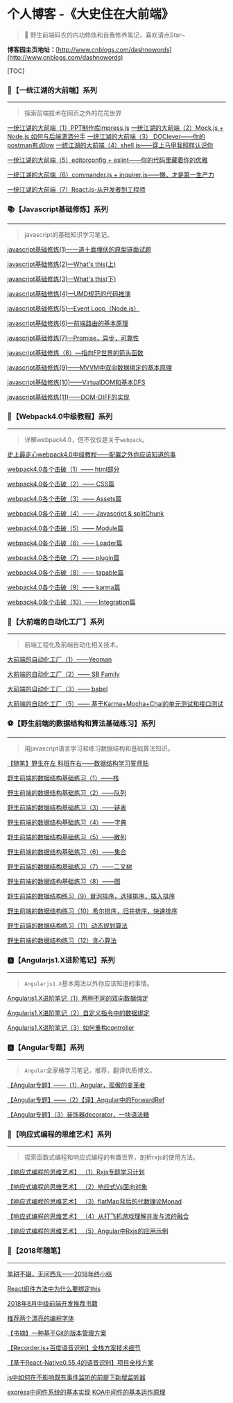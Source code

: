 # 个人博客 -《大史住在大前端》
> 🐳 野生前端码农的内功修炼和自我修养笔记，喜欢请点Star~

**博客园主页地址：**[http://www.cnblogs.com/dashnowords](http://www.cnblogs.com/dashnowords)

[TOC]

### :whale:【一统江湖的大前端】系列

___

>  探索前端技术在网页之外的花花世界

[一统江湖的大前端（1）PPT制作库impress.js](https://www.cnblogs.com/dashnowords/p/9609301.html)
[一统江湖的大前端（2）Mock.js + Node.js 如何与后端潇洒分手](https://www.cnblogs.com/dashnowords/p/9632492.html)
[一统江湖的大前端（3） DOClever——你的postman有点low](https://www.cnblogs.com/dashnowords/p/9609307.html)
[一统江湖的大前端（4）shell.js——穿上马甲我照样认识你](https://www.cnblogs.com/dashnowords/p/9632493.html)

[一统江湖的大前端（5）editorconfig + eslint——你的代码里藏着你的优雅](https://www.cnblogs.com/dashnowords/p/9632494.html)

[一统江湖的大前端（6）commander.js + inquirer.js——懒，才是第一生产力](https://www.cnblogs.com/dashnowords/p/9632495.html)

[一统江湖的大前端（7）React.js-从开发者到工程师](https://www.cnblogs.com/dashnowords/p/9632496.html)

### :books:【Javascript基础修炼】系列

___

> javascript的基础知识学习笔记。

[javascript基础修炼(1)—一道十面埋伏的原型链面试题](https://www.cnblogs.com/dashnowords/p/9404237.html)

[javascript基础修炼(2)—What's this(上)](https://www.cnblogs.com/dashnowords/p/9410495.html)

[javascript基础修炼(3)—What's this(下)](https://www.cnblogs.com/dashnowords/p/9410498.html)

[javascript基础修炼(4)—UMD规范的代码推演](https://www.cnblogs.com/dashnowords/p/9537315.html)

[javascript基础修炼(5)—Event Loop（Node.js）](https://www.cnblogs.com/dashnowords/p/9649829.html)

[javascript基础修炼(6)—前端路由的基本原理](https://www.cnblogs.com/dashnowords/p/9671213.html)

[javascript基础修炼(7)—Promise，异步，可靠性](https://www.cnblogs.com/dashnowords/p/9709477.html)

[javascript基础修炼（8）—指向FP世界的箭头函数](https://www.cnblogs.com/dashnowords/p/9807398.html) 

[javascript基础修炼(9)——MVVM中双向数据绑定的基本原理](https://www.cnblogs.com/dashnowords/p/9955460.html)

[javascript基础修炼(10)——VirtualDOM和基本DFS](https://www.cnblogs.com/dashnowords/p/10030036.html)

[javascript基础修炼(11)——DOM-DIFF的实现](https://www.cnblogs.com/dashnowords/p/10098152.html)


### :art:【Webpack4.0中级教程】系列

___

> 详解webpack4.0，但不仅仅是关于`webpack`。

[史上最走心webpack4.0中级教程——配置之外你应该知道的事](https://www.cnblogs.com/dashnowords/p/9572755.html)

[webpack4.0各个击破（1）—— html部分](https://www.cnblogs.com/dashnowords/p/9478777.html)

[webpack4.0各个击破（2）—— CSS篇](https://www.cnblogs.com/dashnowords/p/9520414.html)

[webpack4.0各个击破（3）—— Assets篇](https://www.cnblogs.com/dashnowords/p/9545476.html)

[webpack4.0各个击破（4）—— Javascript & splitChunk](https://www.cnblogs.com/dashnowords/p/9545482.html)

[webpack4.0各个击破（5）—— Module篇](https://www.cnblogs.com/dashnowords/p/9557366.html)

[webpack4.0各个击破（6）—— Loader篇](https://www.cnblogs.com/dashnowords/p/9557372.html)

[webpack4.0各个击破（7）—— plugin篇](https://www.cnblogs.com/dashnowords/p/9572749.html)

[webpack4.0各个击破（8）—— tapable篇](https://www.cnblogs.com/dashnowords/p/9572750.html)

[webpack4.0各个击破（9）—— karma篇](https://www.cnblogs.com/dashnowords/p/9572753.html)

[webpack4.0各个击破（10）—— Integration篇](https://www.cnblogs.com/dashnowords/p/9572754.html)



### :violin:【大前端的自动化工厂】系列

___

> 前端工程化及前端自动化相关技术。

[大前端的自动化工厂（1）——Yeoman](https://www.cnblogs.com/dashnowords/p/9460705.html)

[大前端的自动化工厂（2）—— SB Family](https://www.cnblogs.com/dashnowords/p/9460722.html)

[大前端的自动化工厂（3）—— babel](https://www.cnblogs.com/dashnowords/p/9537311.html)

[大前端的自动化工厂（5）—— 基于Karma+Mocha+Chai的单元测试和接口测试](https://www.cnblogs.com/dashnowords/p/9736491.html)



### :soccer:【野生前端的数据结构和算法基础练习】系列

___

> 用javascript语言学习和练习数据结构和基础算法知识。

[【随笔】野生在左 科班在右——数据结构学习誓师贴](https://www.cnblogs.com/dashnowords/p/9736499.html)

[野生前端的数据结构基础练习（1）——栈](https://www.cnblogs.com/dashnowords/p/9737665.html)

[野生前端的数据结构基础练习（2）——队列](https://www.cnblogs.com/dashnowords/p/9739481.html)

[野生前端的数据结构基础练习（3）——链表](https://www.cnblogs.com/dashnowords/p/9747051.html)

[野生前端的数据结构基础练习（4）——字典](https://www.cnblogs.com/dashnowords/p/9880013.html)

[野生前端的数据结构基础练习（5）——散列](https://www.cnblogs.com/dashnowords/p/9893996.html)

[野生前端的数据结构基础练习（6）——集合](https://www.cnblogs.com/dashnowords/p/9926072.html)

[野生前端的数据结构基础练习（7）——二叉树](https://www.cnblogs.com/dashnowords/p/9955479.html)

[野生前端的数据结构基础练习（8）——图](https://www.cnblogs.com/dashnowords/p/10030035.html)

[野生前端的数据结构练习（9）冒泡排序，选择排序，插入排序](https://www.cnblogs.com/dashnowords/p/10030038.html)

[野生前端的数据结构练习（10）希尔排序，归并排序，快速排序](https://www.cnblogs.com/dashnowords/p/10041401.html)

[野生前端的数据结构练习（11）动态规划算法](https://www.cnblogs.com/dashnowords/p/10073292.html)

[野生前端的数据结构练习（12）贪心算法](https://www.cnblogs.com/dashnowords/p/10073306.html)



### :a:【Angularjs1.X进阶笔记】系列

___

> `Angularjs1.X`基本用法以外你应该知道的事情。

[Angularjs1.X进阶笔记（1）两种不同的双向数据绑定](https://www.cnblogs.com/dashnowords/p/9325775.html)

[Angularjs1.X进阶笔记（2）自定义指令中的数据绑定](https://www.cnblogs.com/dashnowords/p/9332548.html)

[Angularjs1.X进阶笔记（3）如何重构controller](https://www.cnblogs.com/dashnowords/p/10125707.html)


### :a:【Angular专题】系列

___

> `Angular`全家桶学习笔记，推荐，翻译优质博文。

[【Angular专题】——（1）Angular，孤傲的变革者](https://www.cnblogs.com/dashnowords/p/10087041.html)

[【Angular专题】——（2）【译】Angular中的ForwardRef](https://www.cnblogs.com/dashnowords/p/10123696.html)

[【Angular专题】（3）装饰器decorator，一块语法糖](https://www.cnblogs.com/dashnowords/p/10158537.html)


### :basketball:【响应式编程的思维艺术】系列

___

> 探索函数式编程和响应式编程的有趣世界，剖析rxjs的使用方法。

[【响应式编程的思维艺术】 （1）Rxjs专题学习计划](https://www.cnblogs.com/dashnowords/p/10133782.html)

[【响应式编程的思维艺术】 （2）响应式Vs面向对象](https://www.cnblogs.com/dashnowords/p/10163367.html)

[【响应式编程的思维艺术】 （3）flatMap背后的代数理论Monad](https://www.cnblogs.com/dashnowords/p/10176213.html)

[【响应式编程的思维艺术】 （4）从打飞机游戏理解并发与流的融合](https://www.cnblogs.com/dashnowords/p/10193087.html)

[【响应式编程的思维艺术】 （5）Angular中Rxjs的应用示例](https://www.cnblogs.com/dashnowords/p/10409224.html)

### :pencil:【2018年随笔】

___


[笔耕不辍，无问西东——2018年终小结](https://www.cnblogs.com/dashnowords/p/10199126.html)

[React组件方法中为什么要绑定this](https://www.cnblogs.com/dashnowords/p/9343383.html)

[2018年8月中级前端开发推荐书籍](https://www.cnblogs.com/dashnowords/p/9373806.html)

[推荐两个漂亮的编程字体](https://www.cnblogs.com/dashnowords/p/9460695.html)

[【书摘】一种基于Git的版本管理方案](https://www.cnblogs.com/dashnowords/p/9537300.html)

[【Recorder.js+百度语音识别】全栈方案技术细节](https://www.cnblogs.com/dashnowords/p/9557355.html)

[【基于React-Native0.55.4的语音识别】项目全栈方案](https://www.cnblogs.com/dashnowords/p/9841068.html)

[js中如何在不影响既有事件监听的前提下新增监听器](https://www.cnblogs.com/dashnowords/p/9593946.html)

[express中间件系统的基本实现](https://www.cnblogs.com/dashnowords/p/9683361.html)
[KOA中间件的基本运作原理](https://www.cnblogs.com/dashnowords/p/10439605.html)

